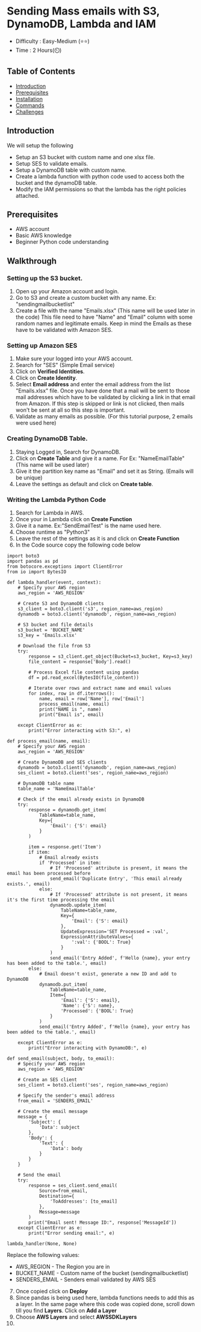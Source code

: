 
# Sending Mass emails with S3, DynamoDB, Lambda and IAM

- Difficulty : Easy-Medium (⭐⭐)
- Time : 2 Hours(⏲️)

## Table of Contents
- [Introduction](#introduction)
- [Prerequisites](#Prerequisites)
- [Installation](#installation)
- [Commands](#commands)
- [Challenges](#challenges)
  
## Introduction
We will setup the following 
- Setup an S3 bucket with custom name and one xlsx file.
- Setup SES to validate emails.
- Setup a DynamoDB table with custom name.
- Create a lambda function with python code used to access both the bucket and the dynamoDB table.
- Modify the IAM permissions so that the lambda has the right policies attached.

  
## Prerequisites
- AWS account
- Basic AWS knowledge
- Beginner Python code understanding
  
## Walkthrough

### Setting up the S3 bucket.
1. Open up your Amazon account and login.
2. Go to S3 and create a custom bucket with any name. Ex: "sendingmailbucketlist"
3. Create a file with the name "Emails.xlsx" (This name will be used later in the code)
This file need to have "Name" and "Email" column with some random names and legitimate emails.
Keep in mind the Emails as these have to be validated with Amazon SES.

### Setting up Amazon SES
1. Make sure your logged into your AWS account.
2. Search for "SES" (Simple Email service)
3. Click on **Verified Identities**.
4. Click on **Create Identity**.
5. Select **Email address** and enter the email address from the list "Emails.xlsx" file. Once you have done that a mail will be sent to those mail addresses which have to be validated by clicking a link in that email from Amazon. If this step is skipped or link is not clicked, then mails won't be sent at all so this step is important. 
6. Validate as many emails as possible. (For this tutorial purpose, 2 emails were used here)

### Creating DynamoDB Table.
1. Staying Logged in, Search for DynamoDB.
2. Click on **Create Table** and give it a name. For Ex: "NameEmailTable" (This name will be used later)
3. Give it the partition key name as "Email" and set it as String. (Emails will be unique)
4. Leave the settings as default and click on **Create table**.

### Writing the Lambda Python Code
1. Search for Lambda in AWS. 
2. Once your in Lambda click on **Create Function**
3. Give it a name. Ex:"SendEmailTest" is the name used here.
4. Choose runtime as "Python3"
5. Leave the rest of the settings as it is and click on **Create Function**
6. In the Code source copy the following code below

```
import boto3
import pandas as pd
from botocore.exceptions import ClientError
from io import BytesIO

def lambda_handler(event, context):
    # Specify your AWS region
    aws_region = 'AWS_REGION'

    # Create S3 and DynamoDB clients
    s3_client = boto3.client('s3', region_name=aws_region)
    dynamodb = boto3.client('dynamodb', region_name=aws_region)

    # S3 bucket and file details
    s3_bucket = 'BUCKET_NAME'
    s3_key = 'Emails.xlsx'

    # Download the file from S3
    try:
        response = s3_client.get_object(Bucket=s3_bucket, Key=s3_key)
        file_content = response['Body'].read()

        # Process Excel file content using pandas
        df = pd.read_excel(BytesIO(file_content))

        # Iterate over rows and extract name and email values
        for index, row in df.iterrows():
            name, email = row['Name'], row['Email']
            process_email(name, email)
            print("NAME is ", name)
            print("Email is", email)

    except ClientError as e:
        print("Error interacting with S3:", e)

def process_email(name, email):
    # Specify your AWS region
    aws_region = 'AWS_REGION'

    # Create DynamoDB and SES clients
    dynamodb = boto3.client('dynamodb', region_name=aws_region)
    ses_client = boto3.client('ses', region_name=aws_region)

    # DynamoDB table name
    table_name = 'NameEmailTable'

    # Check if the email already exists in DynamoDB
    try:
        response = dynamodb.get_item(
            TableName=table_name,
            Key={
                'Email': {'S': email}
            }
        )

        item = response.get('Item')
        if item:
            # Email already exists
            if 'Processed' in item:
                # If 'Processed' attribute is present, it means the email has been processed before
                send_email('Duplicate Entry', 'This email already exists.', email)
            else:
                # If 'Processed' attribute is not present, it means it's the first time processing the email
                dynamodb.update_item(
                    TableName=table_name,
                    Key={
                        'Email': {'S': email}
                    },
                    UpdateExpression='SET Processed = :val',
                    ExpressionAttributeValues={
                        ':val': {'BOOL': True}
                    }
                )
                send_email('Entry Added', f'Hello {name}, your entry has been added to the table.', email)
        else:
            # Email doesn't exist, generate a new ID and add to DynamoDB
            dynamodb.put_item(
                TableName=table_name,
                Item={
                    'Email': {'S': email},
                    'Name': {'S': name},
                    'Processed': {'BOOL': True}
                }
            )
            send_email('Entry Added', f'Hello {name}, your entry has been added to the table.', email)

    except ClientError as e:
        print("Error interacting with DynamoDB:", e)

def send_email(subject, body, to_email):
    # Specify your AWS region
    aws_region = 'AWS_REGION'

    # Create an SES client
    ses_client = boto3.client('ses', region_name=aws_region)

    # Specify the sender's email address
    from_email = 'SENDERS_EMAIL'

    # Create the email message
    message = {
        'Subject': {
            'Data': subject
        },
        'Body': {
            'Text': {
                'Data': body
            }
        }
    }

    # Send the email
    try:
        response = ses_client.send_email(
            Source=from_email,
            Destination={
                'ToAddresses': [to_email]
            },
            Message=message
        )
        print("Email sent! Message ID:", response['MessageId'])
    except ClientError as e:
        print("Error sending email:", e)

lambda_handler(None, None)
```

Replace the following values:
- AWS_REGION - The Region you are in
- BUCKET_NAME - Custom name of the bucket (sendingmailbucketlist)
- SENDERS_EMAIL - Senders email validated by AWS SES

7. Once copied click on **Deploy**
8. Since pandas is being used here, lambda functions needs to add this as a layer. In the same page where this code was copied done, scroll down till you find **Layers**. Click on **Add a Layer**
9. Choose **AWS Layers** and select **AWSSDKLayers**
10. 



